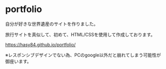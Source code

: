 # portfolio

自分が好きな世界遺産のサイトを作りました。

旅行サイトを真似して、初めて、HTML/CSSを使用して作成しております。

https://hasy84.github.io/portfolio/

※レスポンシブデザインでない為、PCのgoogle以外だと崩れてしまう可能性が御座います。
